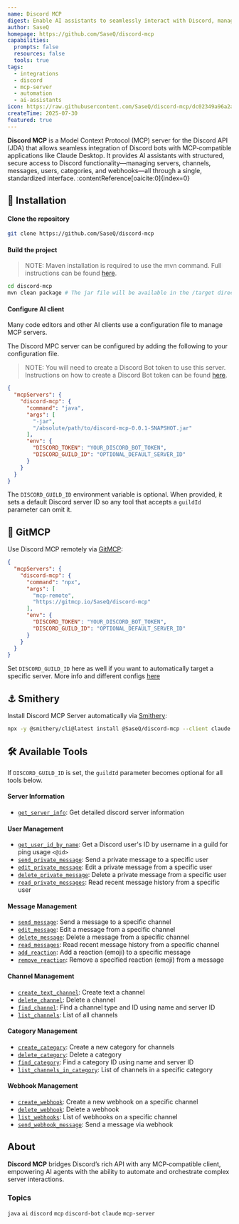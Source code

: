 ```yaml
---
name: Discord MCP
digest: Enable AI assistants to seamlessly interact with Discord, managing channels, messages, users, and webhooks via a Model Context Protocol server
author: SaseQ
homepage: https://github.com/SaseQ/discord-mcp
capabilities:
  prompts: false
  resources: false
  tools: true
tags:
  - integrations
  - discord
  - mcp-server
  - automation
  - ai-assistants
icon: https://raw.githubusercontent.com/SaseQ/discord-mcp/dc02349a96a2a5b5ea3dc1c49c87fa57fe26baa3/assets/discord_mcp_icon.svg
createTime: 2025-07-30
featured: true
---
```


**Discord MCP** is a Model Context Protocol (MCP) server for the Discord API (JDA) that allows seamless integration of Discord bots with MCP‑compatible applications like Claude Desktop. It provides AI assistants with structured, secure access to Discord functionality—managing servers, channels, messages, users, categories, and webhooks—all through a single, standardized interface. :contentReference[oaicite:0]{index=0}

## 🔬 Installation

#### Clone the repository
```bash
git clone https://github.com/SaseQ/discord-mcp
```

#### Build the project
> NOTE: Maven installation is required to use the mvn command. Full instructions can be found [here](https://www.baeldung.com/install-maven-on-windows-linux-mac).
```bash
cd discord-mcp
mvn clean package # The jar file will be available in the /target directory
```

#### Configure AI client
Many code editors and other AI clients use a configuration file to manage MCP servers.

The Discord MPC server can be configured by adding the following to your configuration file.

> NOTE: You will need to create a Discord Bot token to use this server. Instructions on how to create a Discord Bot token can be found [here](https://discordjs.guide/preparations/setting-up-a-bot-application.html#creating-your-bot).
```json
{
  "mcpServers": {
    "discord-mcp": {
      "command": "java",
      "args": [
        "-jar",
        "/absolute/path/to/discord-mcp-0.0.1-SNAPSHOT.jar"
      ],
      "env": {
        "DISCORD_TOKEN": "YOUR_DISCORD_BOT_TOKEN",
        "DISCORD_GUILD_ID": "OPTIONAL_DEFAULT_SERVER_ID"
      }
    }
  }
}
```
The `DISCORD_GUILD_ID` environment variable is optional. When provided, it sets a default Discord server ID so any tool that accepts a `guildId` parameter can omit it.


## 🔧 GitMCP

Use Discord MCP remotely via [GitMCP](https://gitmcp.io/):
```json
{
  "mcpServers": {
    "discord-mcp": {
      "command": "npx",
      "args": [
        "mcp-remote",
        "https://gitmcp.io/SaseQ/discord-mcp"
      ],
      "env": {
        "DISCORD_TOKEN": "YOUR_DISCORD_BOT_TOKEN",
        "DISCORD_GUILD_ID": "OPTIONAL_DEFAULT_SERVER_ID"
      }
    }
  }
}
```
Set `DISCORD_GUILD_ID` here as well if you want to automatically target a specific server.
More info and different configs [here](https://gitmcp.io/SaseQ/discord-mcp)


## ⚓ Smithery

Install Discord MCP Server automatically via [Smithery](https://smithery.ai/):
```bash
npx -y @smithery/cli@latest install @SaseQ/discord-mcp --client claude
```


## 🛠️ Available Tools

If `DISCORD_GUILD_ID` is set, the `guildId` parameter becomes optional for all tools below.

#### Server Information
- [`get_server_info`](): Get detailed discord server information

#### User Management
- [`get_user_id_by_name`](): Get a Discord user's ID by username in a guild for ping usage `<@id>`
- [`send_private_message`](): Send a private message to a specific user
- [`edit_private_message`](): Edit a private message from a specific user
- [`delete_private_message`](): Delete a private message from a specific user
- [`read_private_messages`](): Read recent message history from a specific user

#### Message Management
- [`send_message`](): Send a message to a specific channel
- [`edit_message`](): Edit a message from a specific channel
- [`delete_message`](): Delete a message from a specific channel
- [`read_messages`](): Read recent message history from a specific channel
- [`add_reaction`](): Add a reaction (emoji) to a specific message
- [`remove_reaction`](): Remove a specified reaction (emoji) from a message

#### Channel Management
- [`create_text_channel`](): Create text a channel
- [`delete_channel`](): Delete a channel
- [`find_channel`](): Find a channel type and ID using name and server ID
- [`list_channels`](): List of all channels

#### Category Management
- [`create_category`](): Create a new category for channels
- [`delete_category`](): Delete a category
- [`find_category`](): Find a category ID using name and server ID
- [`list_channels_in_category`](): List of channels in a specific category

#### Webhook Management
- [`create_webhook`](): Create a new webhook on a specific channel
- [`delete_webhook`](): Delete a webhook
- [`list_webhooks`](): List of webhooks on a specific channel
- [`send_webhook_message`](): Send a message via webhook

## About

**Discord MCP** bridges Discord’s rich API with any MCP‑compatible client, empowering AI agents with the ability to automate and orchestrate complex server interactions.

### Topics

`java` `ai` `discord` `mcp` `discord-bot` `claude` `mcp-server`

